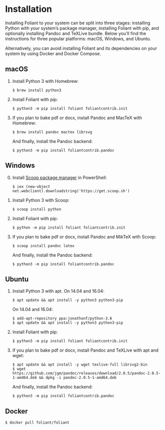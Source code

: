# Installation

Installing Foliant to your system can be split into three stages: installing Python with your system’s package manager, installing Foliant with pip, and optionally installing Pandoc and TeXLive bundle. Below you’ll find the instructions for three popular platforms: macOS, Windows, and Ubuntu.

Alternatively, you can avoid installing Foliant and its dependencies on your system by using <link title="Docker">Docker and Docker Compose</link>.


## macOS

1.  Install Python 3 with Homebrew:

        $ brew install python3

2.  Install Foliant with pip:

        $ python3 -m pip install foliant foliantcontrib.init

3.  If you plan to bake pdf or docx, install Pandoc and MacTeX with Homebrew:

        $ brew install pandoc mactex librsvg

    And finally, install the Pandoc backend:

        $ python3 -m pip install foliantcontrib.pandoc

## Windows

0.  Install [Scoop package manager](https://scoop.sh/) in PowerShell:

        $ iex (new-object net.webclient).downloadstring('https://get.scoop.sh')

1.  Install Python 3 with Scoop:

        $ scoop install python

2.  Install Foliant with pip:

        $ python -m pip install foliant foliantcontrib.init

3.  If you plan to bake pdf or docx, install Pandoc and MikTeX with Scoop:

        $ scoop install pandoc latex

    And finally, install the Pandoc backend:

        $ python3 -m pip install foliantcontrib.pandoc

## Ubuntu

1.  Install Python 3 with apt. On 14.04 and 16.04:

        $ apt update && apt install -y python3 python3-pip

    On 14.04 and 16.04:

        $ add-apt-repository ppa:jonathonf/python-3.6
        $ apt update && apt install -y python3 python3-pip

2.  Install Foliant with pip:

        $ python3 -m pip install foliant foliantcontrib.init

3.  If you plan to bake pdf or docx, install Pandoc and TeXLive with apt and wget:

        $ apt update && apt install -y wget texlive-full librsvg2-bin
        $ wget https://github.com/jgm/pandoc/releases/download/2.0.5/pandoc-2.0.5-1-amd64.deb && dpkg -i pandoc-2.0.5-1-amd64.deb

    And finally, install the Pandoc backend:

        $ python3 -m pip install foliantcontrib.pandoc


## Docker

```bash
$ docker pull foliant/foliant
```
